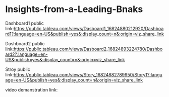 # Insights-from-a-Leading-Bnaks


Dashboard1 public link:https://public.tableau.com/views/Dasboard1_16824880212920/Dashboard1?:language=en-US&publish=yes&:display_count=n&:origin=viz_share_link


Dashboard2 public link:https://public.tableau.com/views/Dasboard2_16824893224780/Dashboard2?:language=en-US&publish=yes&:display_count=n&:origin=viz_share_link


Stroy public link:https://public.tableau.com/views/Story_16824882789950/Story1?:language=en-US&publish=yes&:display_count=n&:origin=viz_share_link


video demanstration link:
